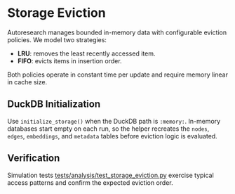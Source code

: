 # Storage Eviction

Autoresearch manages bounded in-memory data with configurable eviction
policies. We model two strategies:

- **LRU**: removes the least recently accessed item.
- **FIFO**: evicts items in insertion order.

Both policies operate in constant time per update and require memory
linear in cache size.

## DuckDB Initialization

Use `initialize_storage()` when the DuckDB path is `:memory:`. In-memory
databases start empty on each run, so the helper recreates the `nodes`,
`edges`, `embeddings`, and `metadata` tables before eviction logic is
evaluated.

## Verification

Simulation tests
[tests/analysis/test_storage_eviction.py](../../tests/analysis/test_storage_eviction.py)
exercise typical access patterns and confirm the expected eviction order.
